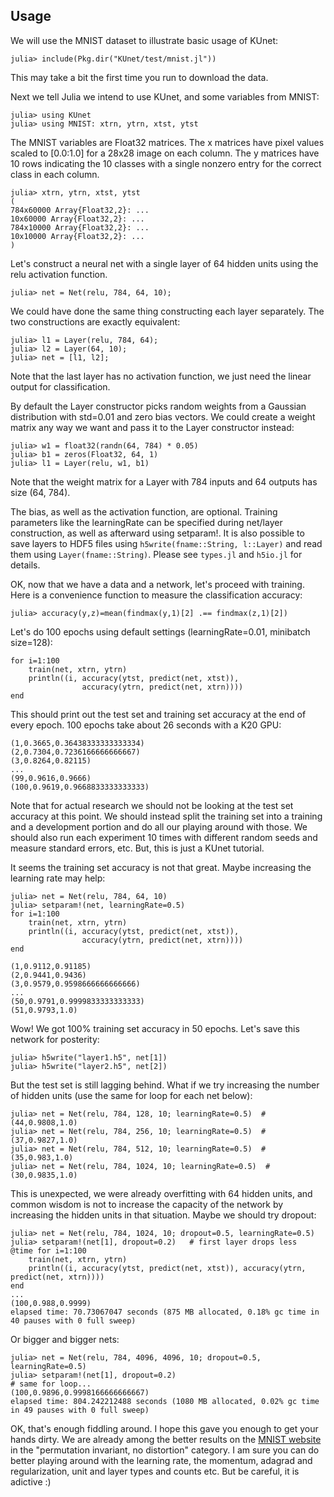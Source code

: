 ## Usage

We will use the MNIST dataset to illustrate basic usage of KUnet:
```
julia> include(Pkg.dir("KUnet/test/mnist.jl"))
```

This may take a bit the first time you run to download the data.

Next we tell Julia we intend to use KUnet, and some variables from MNIST:
```
julia> using KUnet
julia> using MNIST: xtrn, ytrn, xtst, ytst
```

The MNIST variables are Float32 matrices.  The x matrices have pixel
values scaled to [0.0:1.0] for a 28x28 image on each column.  The y
matrices have 10 rows indicating the 10 classes with a single nonzero
entry for the correct class in each column.
```
julia> xtrn, ytrn, xtst, ytst
(
784x60000 Array{Float32,2}: ...
10x60000 Array{Float32,2}: ...
784x10000 Array{Float32,2}: ...
10x10000 Array{Float32,2}: ...
)
```

Let's construct a neural net with a single layer of 64 hidden units
using the relu activation function.
```
julia> net = Net(relu, 784, 64, 10);
```

We could have done the same thing constructing each layer separately.
The two constructions are exactly equivalent:

```
julia> l1 = Layer(relu, 784, 64);
julia> l2 = Layer(64, 10);
julia> net = [l1, l2];
```

Note that the last layer has no activation function, we just need the
linear output for classification.

By default the Layer constructor picks random weights from a Gaussian
distribution with std=0.01 and zero bias vectors.  We could create a
weight matrix any way we want and pass it to the Layer constructor
instead:

```
julia> w1 = float32(randn(64, 784) * 0.05)
julia> b1 = zeros(Float32, 64, 1)
julia> l1 = Layer(relu, w1, b1)
```

Note that the weight matrix for a Layer with 784 inputs and 64 outputs
has size (64, 784).

The bias, as well as the activation function, are optional.  Training
parameters like the learningRate can be specified during net/layer
construction, as well as afterward using setparam!.  It is also
possible to save layers to HDF5 files using `h5write(fname::String,
l::Layer)` and read them using `Layer(fname::String)`.  Please see
`types.jl` and `h5io.jl` for details.

OK, now that we have a data and a network, let's proceed with training.
Here is a convenience function to measure the classification accuracy:
```
julia> accuracy(y,z)=mean(findmax(y,1)[2] .== findmax(z,1)[2])
```

Let's do 100 epochs using default settings (learningRate=0.01, minibatch size=128):
```
for i=1:100
    train(net, xtrn, ytrn)
    println((i, accuracy(ytst, predict(net, xtst)), 
                accuracy(ytrn, predict(net, xtrn))))
end
```

This should print out the test set and training set accuracy at the end of
every epoch.  100 epochs take about 26 seconds with a K20 GPU:
```
(1,0.3665,0.36438333333333334)
(2,0.7304,0.7236166666666667)
(3,0.8264,0.82115)
...
(99,0.9616,0.9666)
(100,0.9619,0.9668833333333333)
```

Note that for actual research we should not be looking at the test set 
accuracy at this point.  We should instead split the training set into a training and a development portion and do all our playing around with those.  We should also run each experiment 10 times with different random seeds and measure standard errors, etc.  But, this is just a KUnet tutorial.

It seems the training set accuracy is not that great.  Maybe increasing the learning rate may help:
```
julia> net = Net(relu, 784, 64, 10)
julia> setparam!(net, learningRate=0.5)
for i=1:100
    train(net, xtrn, ytrn)
    println((i, accuracy(ytst, predict(net, xtst)), 
                accuracy(ytrn, predict(net, xtrn))))
end

(1,0.9112,0.91185)
(2,0.9441,0.9436)
(3,0.9579,0.9598666666666666)
...
(50,0.9791,0.9999833333333333)
(51,0.9793,1.0)
```

Wow!  We got 100% training set accuracy in 50 epochs.  Let's save this network for posterity:
```
julia> h5write("layer1.h5", net[1])
julia> h5write("layer2.h5", net[2])
```

But the test set is still lagging behind.  What if we try increasing the number of hidden units (use the same for loop for each net below):
```
julia> net = Net(relu, 784, 128, 10; learningRate=0.5)  # (44,0.9808,1.0)
julia> net = Net(relu, 784, 256, 10; learningRate=0.5)  # (37,0.9827,1.0)
julia> net = Net(relu, 784, 512, 10; learningRate=0.5)  # (35,0.983,1.0)
julia> net = Net(relu, 784, 1024, 10; learningRate=0.5)  # (30,0.9835,1.0)
```

This is unexpected, we were already overfitting with 64 hidden units, and common wisdom is not to increase the capacity of the network by increasing the hidden units in that situation.  Maybe we should try dropout:
```
julia> net = Net(relu, 784, 1024, 10; dropout=0.5, learningRate=0.5)
julia> setparam!(net[1], dropout=0.2)   # first layer drops less
@time for i=1:100                                                                                                   
    train(net, xtrn, ytrn)                                                                                                 
    println((i, accuracy(ytst, predict(net, xtst)), accuracy(ytrn, predict(net, xtrn))))                                   
end
...
(100,0.988,0.9999)
elapsed time: 70.73067047 seconds (875 MB allocated, 0.18% gc time in 40 pauses with 0 full sweep)
```

Or bigger and bigger nets:
```
julia> net = Net(relu, 784, 4096, 4096, 10; dropout=0.5, learningRate=0.5)
julia> setparam!(net[1], dropout=0.2)
# same for loop...
(100,0.9896,0.9998166666666667)
elapsed time: 804.242212488 seconds (1080 MB allocated, 0.02% gc time in 49 pauses with 0 full sweep)
```
OK, that's enough fiddling around.  I hope this gave you enough to get your hands dirty.  We are already among the better results on the [MNIST website](http://yann.lecun.com/exdb/mnist) in the "permutation invariant, no distortion" category.  I am sure you can do better playing around with the learning rate, the momentum, adagrad and regularization, unit and layer types and counts etc.  But be careful, it is adictive :)
